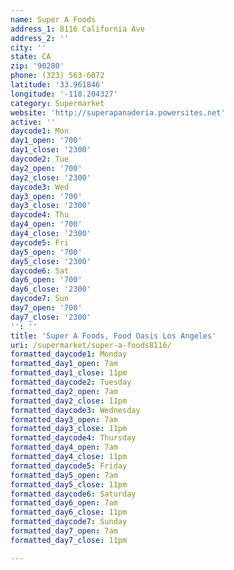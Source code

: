 ```yaml
---
name: Super A Foods
address_1: 8116 California Ave
address_2: ''
city: ''
state: CA
zip: '90280'
phone: (323) 563-6072
latitude: '33.961846'
longitude: '-118.204327'
category: Supermarket
website: 'http://superapanaderia.powersites.net'
active: ''
daycode1: Mon
day1_open: '700'
day1_close: '2300'
daycode2: Tue
day2_open: '700'
day2_close: '2300'
daycode3: Wed
day3_open: '700'
day3_close: '2300'
daycode4: Thu
day4_open: '700'
day4_close: '2300'
daycode5: Fri
day5_open: '700'
day5_close: '2300'
daycode6: Sat
day6_open: '700'
day6_close: '2300'
daycode7: Sun
day7_open: '700'
day7_close: '2300'
'': ''
title: 'Super A Foods, Food Oasis Los Angeles'
uri: /supermarket/super-a-foods8116/
formatted_daycode1: Monday
formatted_day1_open: 7am
formatted_day1_close: 11pm
formatted_daycode2: Tuesday
formatted_day2_open: 7am
formatted_day2_close: 11pm
formatted_daycode3: Wednesday
formatted_day3_open: 7am
formatted_day3_close: 11pm
formatted_daycode4: Thursday
formatted_day4_open: 7am
formatted_day4_close: 11pm
formatted_daycode5: Friday
formatted_day5_open: 7am
formatted_day5_close: 11pm
formatted_daycode6: Saturday
formatted_day6_open: 7am
formatted_day6_close: 11pm
formatted_daycode7: Sunday
formatted_day7_open: 7am
formatted_day7_close: 11pm

---
```

